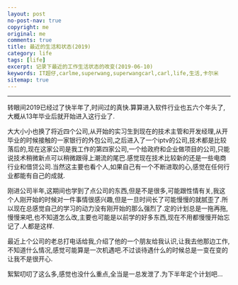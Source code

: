 ```yaml
---
layout: post
no-post-nav: true
copyright: me
original: me
comments: true
title: 最近的生活和状态(2019)
category: life
tags: [life]
excerpt: 记录下最近的工作生活状态的改变(2019-06-10)
keywords: IT超仔,carlme,superwang,superwangcarl,carl,life,生活,卡尔米
sitemap: true
---
```


***



转眼间2019已经过了快半年了,时间过的真快.算算进入软件行业也五六个年头了,大概从13年毕业后就开始进入这行业了.

大大小小也换了将近四个公司,从开始的实习生到现在的技术主管和开发经理,从开毕业的时候接触的一家银行的外包公司,之后进入了一个iptv的公司,技术都是比较落后的,现在这家公司是我工作的第四家公司,一个给政府和企业做项目的公司,只能说技术稍微新点可以稍微跟得上潮流的尾巴.感觉现在技术比较新的还是一些电商行业和借贷公司.当然这主要也看个人,如果自己有一个不断进取的心,感觉在任何行业都能有自己的成就.

刚进公司半年,这期间也学到了点公司的东西,但是不是很多,可能跟性情有关,我这个人刚开始的时候对一件事情很感兴趣,但是一旦时间长了可能慢慢的就腻歪了.所以现在总感觉自己的学习的动力没有刚开始的那么强烈了.定的计划总是一拖再拖,慢慢来吧,也不知道怎么改,主要也可能是以前学的好多东西,现在不用都慢慢开始忘记了.人都是这样.

最近上个公司的老总打电话给我,介绍了他的一个朋友给我认识,让我去他那边工作,不知道什么情况,感觉可能算是一次机遇吧.不过谈待遇什么的时候总是一变在变的让我不是很开心.

絮絮叨叨了这么多,感觉也没什么重点,全当是一总发泄了.为下半年定个计划吧...